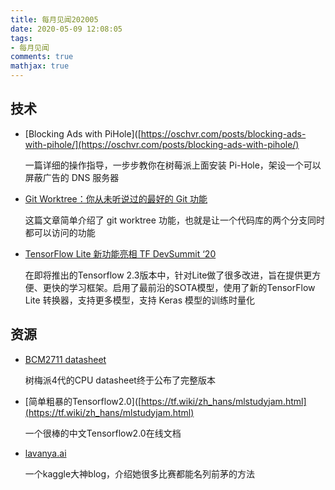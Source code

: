 ```yaml
---
title: 每月见闻202005
date: 2020-05-09 12:08:05
tags:
- 每月见闻
comments: true
mathjax: true
---
```


## 技术

* [Blocking Ads with PiHole]([https://oschvr.com/posts/blocking-ads-with-pihole/](https://oschvr.com/posts/blocking-ads-with-pihole/)
  
  一篇详细的操作指导，一步步教你在树莓派上面安装 Pi-Hole，架设一个可以屏蔽广告的 DNS 服务器

* [Git Worktree：你从未听说过的最好的 Git 功能](https://medium.com/swlh/git-worktrees-the-best-git-feature-youve-never-heard-of-9cd21df67baf)
  
  这篇文章简单介绍了 git worktree 功能，也就是让一个代码库的两个分支同时都可以访问的功能

* [TensorFlow Lite 新功能亮相 TF DevSummit ‘20](https://mp.weixin.qq.com/s/G-LyRhJwhYk1rvj6vmMFLg)
  
  在即将推出的Tensorflow 2.3版本中，针对Lite做了很多改进，旨在提供更方便、更快的学习框架。启用了最前沿的SOTA模型，使用了新的TensorFlow Lite 转换器，支持更多模型，支持 Keras 模型的训练时量化

## 资源

* [BCM2711 datasheet](https://www.raspberrypi.org/documentation/hardware/raspberrypi/bcm2711/rpi_DATA_2711_1p0.pdf)
  
  树梅派4代的CPU datasheet终于公布了完整版本

* [简单粗暴的Tensorflow2.0]([https://tf.wiki/zh_hans/mlstudyjam.html](https://tf.wiki/zh_hans/mlstudyjam.html)
  
  一个很棒的中文Tensorflow2.0在线文档

* [lavanya.ai](https://lavanya.ai/)
  
  一个kaggle大神blog，介绍她很多比赛都能名列前茅的方法



